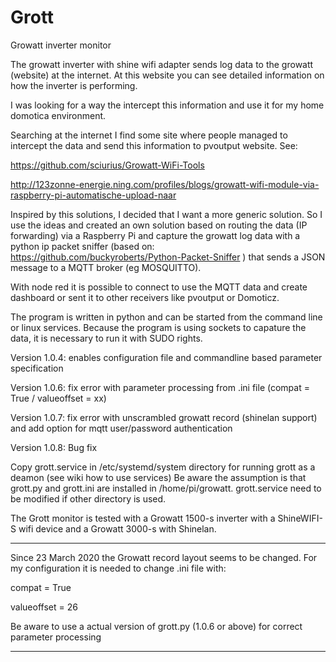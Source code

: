 # Grott
Growatt inverter monitor

The growatt inverter with shine wifi adapter sends log data to the growatt (website) at the internet. At this website you can see detailed information on how the inverter is performing. 

I was looking for a way the intercept this information and use it for my home domotica environment. 

Searching at the internet I find some site where people managed to intercept the data and send this information to pvoutput website. 
See: 

https://github.com/sciurius/Growatt-WiFi-Tools 

http://123zonne-energie.ning.com/profiles/blogs/growatt-wifi-module-via-raspberry-pi-automatische-upload-naar

Inspired by this solutions, I decided that I want a more generic solution. So I use the ideas and created an own solution based on routing the data (IP forwarding) via a Raspberry Pi and capture the growatt log data with a python ip packet sniffer (based on: https://github.com/buckyroberts/Python-Packet-Sniffer ) that sends a JSON message to a MQTT broker (eg MOSQUITTO). 

With node red it is possible to connect to use the MQTT data and create dashboard or sent it to other receivers like pvoutput or Domoticz. 

The program is written in python and can be started from the command line or linux services. Because the program is using sockets to capature the data, it is necessary to run it with SUDO rights. 

Version 1.0.4: enables configuration file and commandline based parameter specification

Version 1.0.6: fix error with parameter processing from .ini file (compat = True / valueoffset = xx) 

Version 1.0.7: fix error with unscrambled growatt record (shinelan support) and add option for mqtt user/password authentication

Version 1.0.8: Bug fix

Copy grott.service in /etc/systemd/system directory for running grott as a deamon (see wiki how to use services)
Be aware the assumption is that grott.py and grott.ini are installed in /home/pi/growatt. grott.service need to be modified if other directory is used. 

The Grott monitor is tested with a Growatt 1500-s inverter with a ShineWIFI-S wifi device and a Growatt 3000-s with Shinelan.

***************************************
Since 23 March 2020 the Growatt record layout seems to be changed. For my configuration it is needed to change .ini file with:

compat = True

valueoffset = 26

Be aware to use a actual version of  grott.py (1.0.6 or above) for correct parameter processing
***************************************
